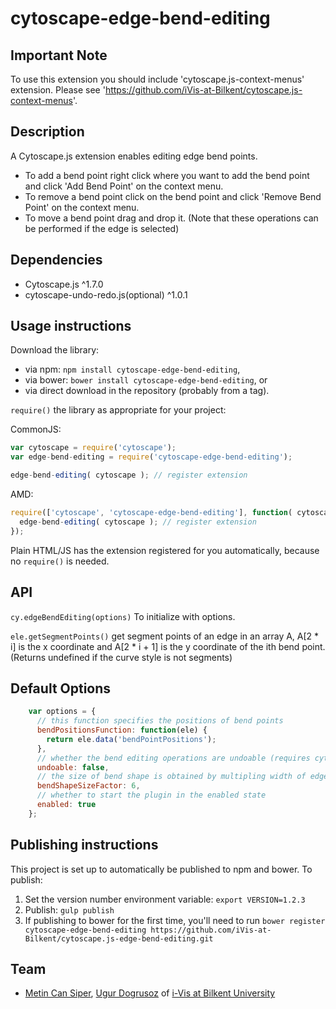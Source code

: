 cytoscape-edge-bend-editing
================================================================================

## Important Note
 
 To use this extension you should include 'cytoscape.js-context-menus' extension. 
 Please see 'https://github.com/iVis-at-Bilkent/cytoscape.js-context-menus'.

## Description

A Cytoscape.js extension enables editing edge bend points. 
 * To add a bend point right click where you want to add the bend point and click 'Add Bend Point' on the context menu. 
 * To remove a bend point click on the bend point and click 'Remove Bend Point' on the context menu. 
 * To move a bend point drag and drop it.
    (Note that these operations can be performed if the edge is selected)


## Dependencies

 * Cytoscape.js ^1.7.0
 * cytoscape-undo-redo.js(optional) ^1.0.1


## Usage instructions

Download the library:
 * via npm: `npm install cytoscape-edge-bend-editing`,
 * via bower: `bower install cytoscape-edge-bend-editing`, or
 * via direct download in the repository (probably from a tag).

`require()` the library as appropriate for your project:

CommonJS:
```js
var cytoscape = require('cytoscape');
var edge-bend-editing = require('cytoscape-edge-bend-editing');

edge-bend-editing( cytoscape ); // register extension
```

AMD:
```js
require(['cytoscape', 'cytoscape-edge-bend-editing'], function( cytoscape, edge-bend-editing ){
  edge-bend-editing( cytoscape ); // register extension
});
```

Plain HTML/JS has the extension registered for you automatically, because no `require()` is needed.


## API

`cy.edgeBendEditing(options)`
To initialize with options.

`ele.getSegmentPoints()`
get segment points of an edge in an array A,
A[2 * i] is the x coordinate and A[2 * i + 1] is the y coordinate
of the ith bend point. (Returns undefined if the curve style is not segments)

## Default Options
```js
    var options = {
      // this function specifies the positions of bend points
      bendPositionsFunction: function(ele) {
        return ele.data('bendPointPositions');
      },
      // whether the bend editing operations are undoable (requires cytoscape-undo-redo.js)
      undoable: false,
      // the size of bend shape is obtained by multipling width of edge with this parameter
      bendShapeSizeFactor: 6,
      // whether to start the plugin in the enabled state
      enabled: true
    };
```


## Publishing instructions

This project is set up to automatically be published to npm and bower.  To publish:

1. Set the version number environment variable: `export VERSION=1.2.3`
1. Publish: `gulp publish`
1. If publishing to bower for the first time, you'll need to run `bower register cytoscape-edge-bend-editing https://github.com/iVis-at-Bilkent/cytoscape.js-edge-bend-editing.git`

## Team

  * [Metin Can Siper](https://github.com/metincansiper), [Ugur Dogrusoz](https://github.com/ugurdogrusoz) of [i-Vis at Bilkent University](http://www.cs.bilkent.edu.tr/~ivis)
